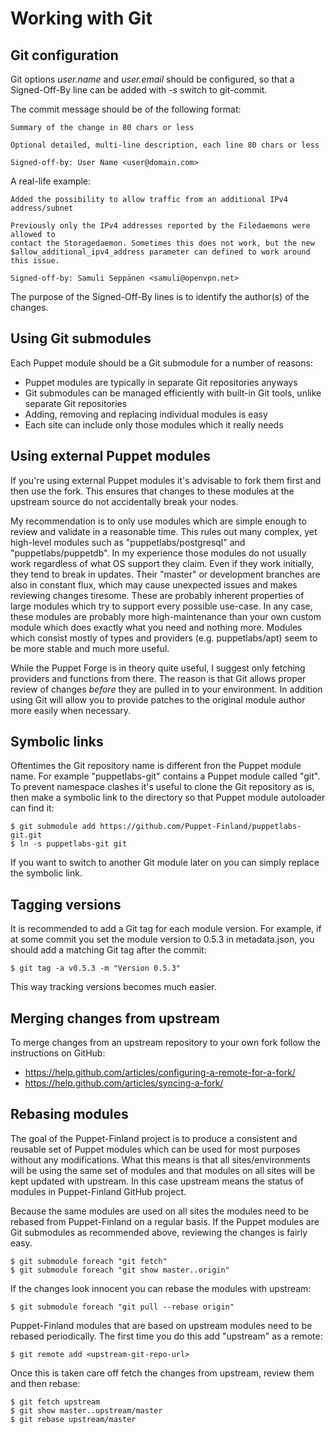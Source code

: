 Working with Git
================

Git configuration
-----------------

Git options *user.name* and *user.email* should be configured, so that a Signed-Off-By line can be added with *-s* switch to git-commit.

The commit message should be of the following format:

    Summary of the change in 80 chars or less

    Optional detailed, multi-line description, each line 80 chars or less  

    Signed-off-by: User Name <user@domain.com>

A real-life example:

    Added the possibility to allow traffic from an additional IPv4 address/subnet

    Previously only the IPv4 addresses reported by the Filedaemons were allowed to
    contact the Storagedaemon. Sometimes this does not work, but the new
    $allow_additional_ipv4_address parameter can defined to work around this issue.

    Signed-off-by: Samuli Seppänen <samuli@openvpn.net>

The purpose of the Signed-Off-By lines is to identify the author(s) of the changes.

Using Git submodules
--------------------

Each Puppet module should be a Git submodule for a number of reasons:

* Puppet modules are typically in separate Git repositories anyways
* Git submodules can be managed efficiently with built-in Git tools, unlike separate Git repositories
* Adding, removing and replacing individual modules is easy
* Each site can include only those modules which it really needs

Using external Puppet modules
-----------------------------

If you're using external Puppet modules it's advisable to fork them first and 
then use the fork. This ensures that changes to these modules at the upstream 
source do not accidentally break your nodes.

My recommendation is to only use modules which are simple enough to review and 
validate in a reasonable time. This rules out many complex, yet high-level 
modules such as "puppetlabs/postgresql" and "puppetlabs/puppetdb". In my 
experience those modules do not usually work regardless of what OS support they 
claim. Even if they work initially, they tend to break in updates. Their 
"master" or development branches are also in constant flux, which may cause 
unexpected issues and makes reviewing changes tiresome. These are probably 
inherent properties of large modules which try to support every possible 
use-case. In any case, these modules are probably more high-maintenance than 
your own custom module which does exactly what you need and nothing more. 
Modules which consist mostly of types and providers (e.g. puppetlabs/apt) seem 
to be more stable and much more useful.

While the Puppet Forge is in theory quite useful, I suggest only fetching 
providers and functions from there. The reason is that Git allows proper review 
of changes _before_ they are pulled in to your environment. In addition using 
Git will allow you to provide patches to the original module author more easily 
when necessary.

Symbolic links
--------------

Oftentimes the Git repository name is different fron the Puppet module name. For 
example "puppetlabs-git" contains a Puppet module called "git". To prevent 
namespace clashes it's useful to clone the Git repository as is, then make a 
symbolic link to the directory so that Puppet module autoloader can find it:

    $ git submodule add https://github.com/Puppet-Finland/puppetlabs-git.git
    $ ln -s puppetlabs-git git

If you want to switch to another Git module later on you can simply replace the 
symbolic link.

Tagging versions
----------------

It is recommended to add a Git tag for each module version. For example, if at 
some commit you set the module version to 0.5.3 in metadata.json, you should add 
a matching Git tag after the commit:

    $ git tag -a v0.5.3 -m "Version 0.5.3"

This way tracking versions becomes much easier.

Merging changes from upstream
-----------------------------

To merge changes from an upstream repository to your own fork follow the instructions on GitHub:

* https://help.github.com/articles/configuring-a-remote-for-a-fork/
* https://help.github.com/articles/syncing-a-fork/

Rebasing modules
----------------

The goal of the Puppet-Finland project is to produce a consistent and reusable 
set of Puppet modules which can be used for most purposes without any 
modifications. What this means is that all sites/environments will be using the 
same set of modules and that modules on all sites will be kept updated with 
upstream. In this case upstream means the status of modules in Puppet-Finland 
GitHub project.

Because the same modules are used on all sites the modules need to be rebased 
from Puppet-Finland on a regular basis. If the Puppet modules are Git submodules 
as recommended above, reviewing the changes is fairly easy.

    $ git submodule foreach "git fetch"
    $ git submodule foreach "git show master..origin"

If the changes look innocent you can rebase the modules with upstream:

    $ git submodule foreach "git pull --rebase origin"

Puppet-Finland modules that are based on upstream modules need to be rebased 
periodically. The first time you do this add "upstream" as a remote:

    $ git remote add <upstream-git-repo-url>

Once this is taken care off fetch the changes from upstream, review them and 
then rebase:

    $ git fetch upstream
    $ git show master..upstream/master
    $ git rebase upstream/master
